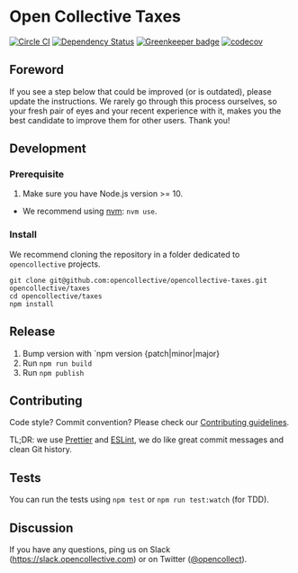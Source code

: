 # Open Collective Taxes

[![Circle CI](https://circleci.com/gh/opencollective/opencollective-taxes/tree/main.svg?style=shield)](https://circleci.com/gh/opencollective/opencollective-frontend/tree/main)
[![Dependency Status](https://david-dm.org/opencollective/opencollective-taxes/status.svg)](https://david-dm.org/opencollective/opencollective-taxes)
[![Greenkeeper badge](https://badges.greenkeeper.io/opencollective/opencollective-taxes.svg)](https://greenkeeper.io/)
[![codecov](https://codecov.io/gh/opencollective/opencollective-taxes/branch/main/graph/badge.svg)](https://codecov.io/gh/opencollective/opencollective-taxes)

## Foreword

If you see a step below that could be improved (or is outdated), please update the instructions. We rarely go through this process ourselves, so your fresh pair of eyes and your recent experience with it, makes you the best candidate to improve them for other users. Thank you!

## Development

### Prerequisite

1. Make sure you have Node.js version >= 10.

- We recommend using [nvm](https://github.com/creationix/nvm): `nvm use`.

### Install

We recommend cloning the repository in a folder dedicated to `opencollective` projects.

```
git clone git@github.com:opencollective/opencollective-taxes.git opencollective/taxes
cd opencollective/taxes
npm install
```

## Release

1. Bump version with `npm version {patch|minor|major}
2. Run `npm run build`
3. Run `npm publish`

## Contributing

Code style? Commit convention? Please check our [Contributing guidelines](CONTRIBUTING.md).

TL;DR: we use [Prettier](https://prettier.io/) and [ESLint](https://eslint.org/), we do like great commit messages and clean Git history.

## Tests

You can run the tests using `npm test` or `npm run test:watch` (for TDD).

## Discussion

If you have any questions, ping us on Slack
(https://slack.opencollective.com) or on Twitter
([@opencollect](https://twitter.com/opencollect)).
